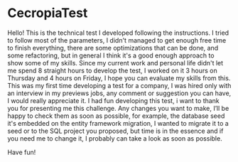 # CecropiaTest

Hello!
This is the technical test I developed following the instructions.
I tried to follow most of the parameters, I didn't managed to get enough free time to finish everything, there are some optimizations that can be done, and some refactoring, but in general I think it's a good enough approach to show some of my skills.
Since my current work and personal life didn't let me spend 8 straight hours to develop the test, I worked on it 3 hours on Thursday and 4 hours on Friday, I hope you can evaluate my skills from this.
This was my first time developing a test for a company, I was hired only with an interview in my previews jobs, any comment or suggestion you can have, I would really appreciate it. I had fun developing this test, i want to thank you for presenting me this challenge.
Any changes you want to make, I’ll be happy to check them as soon as possible, for example, the database seed it's embedded on the entity framework migration, I wanted to migrate it to a seed or to the SQL project you proposed, but time is in the essence and if you need me to change it, I probably can take a look as soon as possible.

Have fun!
